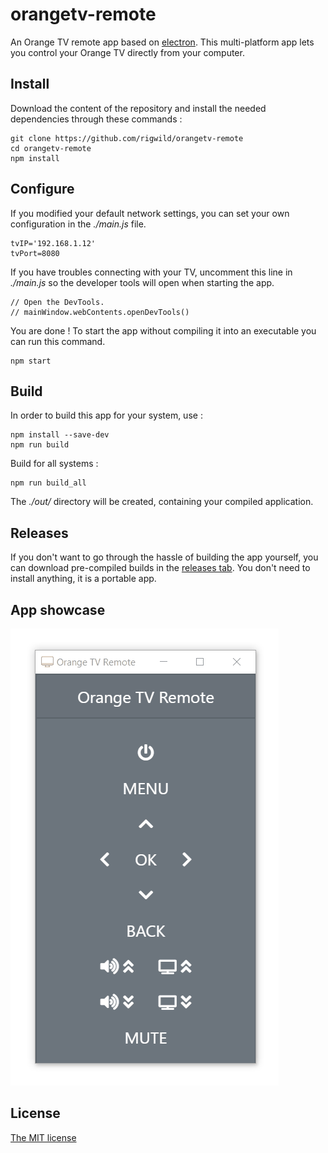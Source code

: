 # orangetv-remote
An Orange TV remote app based on [electron](https://github.com/electron/electron). This multi-platform app lets you control your Orange TV directly from your computer.

## Install
Download the content of the repository and install the needed dependencies through these commands :

    git clone https://github.com/rigwild/orangetv-remote
    cd orangetv-remote
    npm install

## Configure
If you modified your default network settings, you can set your own configuration in the *./main.js* file.

    tvIP='192.168.1.12'
    tvPort=8080

If you have troubles connecting with your TV, uncomment this line in *./main.js* so the developer tools will open when starting the app.

    // Open the DevTools.
    // mainWindow.webContents.openDevTools()

You are done ! To start the app without compiling it into an executable you can run this command.

    npm start

## Build
In order to build this app for your system, use :

    npm install --save-dev
    npm run build

Build for all systems : 

    npm run build_all

The *./out/* directory will be created, containing your compiled application.

## Releases
If you don't want to go through the hassle of building the app yourself, you can download pre-compiled builds in the [releases tab](https://github.com/rigwild/orangetv-remote/releases). You don't need to install anything, it is a portable app.

## App showcase
![demo](orangetv-remote.gif)

## License
[The MIT license](https://github.com/rigwild/orangetv-remote/blob/master/LICENSE)